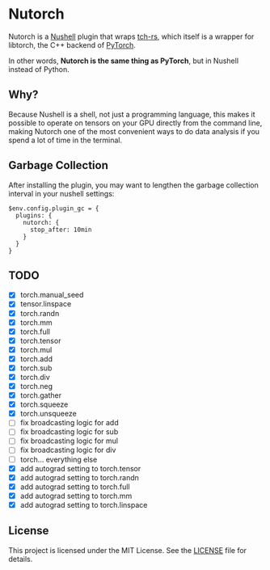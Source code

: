# Nutorch

Nutorch is a [Nushell](https://github.com/nushell/nushell) plugin that wraps
[tch-rs](https://github.com/LaurentMazare/tch-rs), which itself is a wrapper for
libtorch, the C++ backend of [PyTorch](https://pytorch.org/).

In other words, **Nutorch is the same thing as PyTorch**, but in Nushell instead
of Python.

## Why?

Because Nushell is a shell, not just a programming language, this makes it
possible to operate on tensors on your GPU directly from the command line,
making Nutorch one of the most convenient ways to do data analysis if you spend
a lot of time in the terminal.

## Garbage Collection

After installing the plugin, you may want to lengthen the garbage collection
interval in your nushell settings:

```nu
$env.config.plugin_gc = {
  plugins: {
    nutorch: {
      stop_after: 10min
    }
  }
}
```

## TODO

- [x] torch.manual_seed
- [x] tensor.linspace
- [x] torch.randn
- [x] torch.mm
- [x] torch.full
- [x] torch.tensor
- [x] torch.mul
- [x] torch.add
- [x] torch.sub
- [x] torch.div
- [x] torch.neg
- [x] torch.gather
- [x] torch.squeeze
- [x] torch.unsqueeze
- [ ] fix broadcasting logic for add
- [ ] fix broadcasting logic for sub
- [ ] fix broadcasting logic for mul
- [ ] fix broadcasting logic for div
- [ ] torch... everything else
- [x] add autograd setting to torch.tensor
- [x] add autograd setting to torch.randn
- [x] add autograd setting to torch.full
- [x] add autograd setting to torch.mm
- [x] add autograd setting to torch.linspace

## License

This project is licensed under the MIT License. See the [LICENSE](LICENSE) file
for details.
